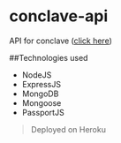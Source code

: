 # conclave-api
API for conclave ([click here](https://conclave-x.netlify.app/))

##Technologies used
- NodeJS
- ExpressJS
- MongoDB
- Mongoose
- PassportJS

> Deployed on Heroku
